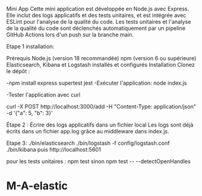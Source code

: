 Mini App
Cette mini application est développée en Node.js avec Express. Elle inclut des logs applicatifs et des tests unitaires, et est intégrée avec ESLint pour l'analyse de la qualité du code. Les tests unitaires et l'analyse de la qualité du code sont déclenchés automatiquement par un pipeline GitHub Actions lors d'un push sur la branche main.


Etape 1 installation:

Prérequis
Node.js (version 18 recommandée)
npm (version 6 ou supérieure)
Elasticsearch, Kibana et Logstash installés et configurés
Installation
Clonez le dépôt :

-npm install express supertest jest
-Exécuter l'application:
node index.js

-Tester l'application avec curl


curl -X POST http://localhost:3000/add -H "Content-Type: application/json" -d '{"a": 5, "b": 3}'

Étape 2 : Écrire des logs applicatifs dans un fichier local
Les logs sont déjà écrits dans un fichier app.log grâce au middleware dans index.js.

Etape 3:
./bin/elasticsearch
./bin/logstash -f config/logstash.conf
./bin/kibana
puis http://localhost:5601

pour les tests unitaires :
npm test
sinon npm test -- --detectOpenHandles
# M-A-elastic
